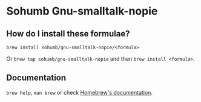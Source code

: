 # Sohumb Gnu-smalltalk-nopie

## How do I install these formulae?
`brew install sohumb/gnu-smalltalk-nopie/<formula>`

Or `brew tap sohumb/gnu-smalltalk-nopie` and then `brew install <formula>`.

## Documentation
`brew help`, `man brew` or check [Homebrew's documentation](https://docs.brew.sh).
